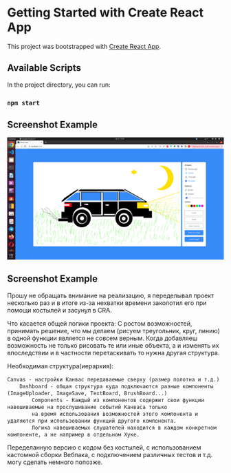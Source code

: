 # Getting Started with Create React App

This project was bootstrapped with [Create React App](https://github.com/facebook/create-react-app).

## Available Scripts

In the project directory, you can run:

### `npm start`

## Screenshot Example

![Example](images/screenshot_example.png)

## Screenshot Example

Прошу не обращать внимание на реализацию, я переделывал проект несколько раз и в итоге из-за нехватки времени 
заколотил его при помощи костылей и засунул в CRA.

Что касается общей логики проекта: 
С ростом возможностей, принимать решение, что мы делаем (рисуем треугольник, круг, линию) в одной функции
является не совсем верным. Когда добавляеш возможность не только рисовать те или иные объекта, а и 
изменять их впоследствии и в частности перетаскивать то нужна другая структура.

Необходимая структура(иерархия):

    Canvas - настройки Канвас передаваемые сверху (размер полотна и т.д.)
        Dashboard - общая структура куда подключаются разные компоненты (ImageUploader, ImageSave, TextBoard, BrushBoard...)
            Components - Каждый из компонентов содержит свои функции навешиваемые на прослушивание событий Канваса только 
            на время использования возможностей этого компонента и удаляются при использовании функций другого компонента.
            Логика навешиваемых слушателей находится в каждом конкретном компоненте, а не например в отдельном Хуке.

Переделанную версию с кодом без костылей, с использованием кастомной сборки Вебпака, с подключением различных тестов и т.д.
могу сделать немного попозже.